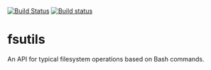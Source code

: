 [![Build Status](https://travis-ci.com/jaredforth/utils.svg?token=mH2pScYxqRkBEzpBQAu6&branch=master)](https://travis-ci.com/jaredforth/utils)
[![Build status](https://ci.appveyor.com/api/projects/status/w75cp0q4qr0hngf8?svg=true)](https://ci.appveyor.com/project/jaredforth/fsutils)

# fsutils

An API for typical filesystem operations based on Bash commands. 
